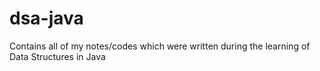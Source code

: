 # dsa-java
Contains all of my notes/codes which were written during the learning of Data Structures in Java
